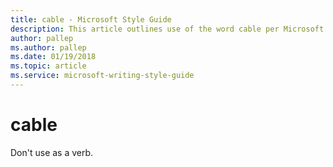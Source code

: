 ```yaml
---
title: cable - Microsoft Style Guide
description: This article outlines use of the word cable per Microsoft style guidelines.
author: pallep
ms.author: pallep
ms.date: 01/19/2018
ms.topic: article
ms.service: microsoft-writing-style-guide
---
```


# cable

Don't use as a verb. 

